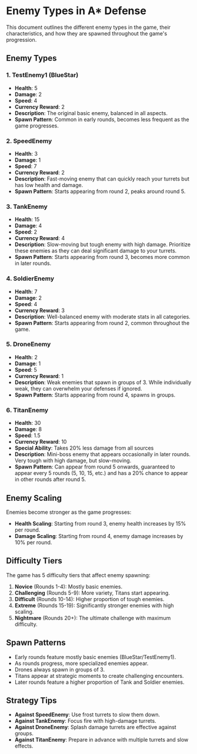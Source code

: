 # Enemy Types in A* Defense

This document outlines the different enemy types in the game, their characteristics, and how they are spawned throughout the game's progression.

## Enemy Types

### 1. TestEnemy1 (BlueStar)
- **Health**: 5
- **Damage**: 2
- **Speed**: 4
- **Currency Reward**: 2
- **Description**: The original basic enemy, balanced in all aspects.
- **Spawn Pattern**: Common in early rounds, becomes less frequent as the game progresses.

### 2. SpeedEnemy
- **Health**: 3
- **Damage**: 1
- **Speed**: 7
- **Currency Reward**: 2
- **Description**: Fast-moving enemy that can quickly reach your turrets but has low health and damage.
- **Spawn Pattern**: Starts appearing from round 2, peaks around round 5.

### 3. TankEnemy
- **Health**: 15
- **Damage**: 4
- **Speed**: 2
- **Currency Reward**: 4
- **Description**: Slow-moving but tough enemy with high damage. Prioritize these enemies as they can deal significant damage to your turrets.
- **Spawn Pattern**: Starts appearing from round 3, becomes more common in later rounds.

### 4. SoldierEnemy
- **Health**: 7
- **Damage**: 2
- **Speed**: 4
- **Currency Reward**: 3
- **Description**: Well-balanced enemy with moderate stats in all categories.
- **Spawn Pattern**: Starts appearing from round 2, common throughout the game.

### 5. DroneEnemy
- **Health**: 2
- **Damage**: 1
- **Speed**: 5
- **Currency Reward**: 1
- **Description**: Weak enemies that spawn in groups of 3. While individually weak, they can overwhelm your defenses if ignored.
- **Spawn Pattern**: Starts appearing from round 4, spawns in groups.

### 6. TitanEnemy
- **Health**: 30
- **Damage**: 8
- **Speed**: 1.5
- **Currency Reward**: 10
- **Special Ability**: Takes 20% less damage from all sources
- **Description**: Mini-boss enemy that appears occasionally in later rounds. Very tough with high damage, but slow-moving.
- **Spawn Pattern**: Can appear from round 5 onwards, guaranteed to appear every 5 rounds (5, 10, 15, etc.) and has a 20% chance to appear in other rounds after round 5.

## Enemy Scaling

Enemies become stronger as the game progresses:

- **Health Scaling**: Starting from round 3, enemy health increases by 15% per round.
- **Damage Scaling**: Starting from round 4, enemy damage increases by 10% per round.

## Difficulty Tiers

The game has 5 difficulty tiers that affect enemy spawning:

1. **Novice** (Rounds 1-4): Mostly basic enemies.
2. **Challenging** (Rounds 5-9): More variety, Titans start appearing.
3. **Difficult** (Rounds 10-14): Higher proportion of tough enemies.
4. **Extreme** (Rounds 15-19): Significantly stronger enemies with high scaling.
5. **Nightmare** (Rounds 20+): The ultimate challenge with maximum difficulty.

## Spawn Patterns

- Early rounds feature mostly basic enemies (BlueStar/TestEnemy1).
- As rounds progress, more specialized enemies appear.
- Drones always spawn in groups of 3.
- Titans appear at strategic moments to create challenging encounters.
- Later rounds feature a higher proportion of Tank and Soldier enemies.

## Strategy Tips

- **Against SpeedEnemy**: Use frost turrets to slow them down.
- **Against TankEnemy**: Focus fire with high-damage turrets.
- **Against DroneEnemy**: Splash damage turrets are effective against groups.
- **Against TitanEnemy**: Prepare in advance with multiple turrets and slow effects. 